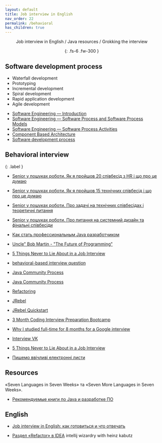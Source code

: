 ```yaml
---
layout: default
title: Job interview in English
nav_order: 22
permalink: /behavioral
has_children: true
---
```

<div align="center" markdown="1">
Job interview in English / Java resources / Grokking the interview

{: .fs-6 .fw-300 }
</div>

## Software development process
*  Waterfall development
*  Prototyping
*  Incremental development
*  Spiral development
*  Rapid application development
*  Agile development

- [Software Engineering — Introduction](https://medium.com/omarelgabrys-blog/software-engineering-introduction-part-1-b79238ec97ee)
- [Software Engineering — Software Process and Software Process Models](https://medium.com/omarelgabrys-blog/software-engineering-software-process-and-software-process-models-part-2-4a9d06213fdc)
- [Software Engineering — Software Process Activities](https://medium.com/omarelgabrys-blog/software-engineering-process-activities-part-3-ca1ef6818fd6)
- [Component Based Architecture](https://medium.com/omarelgabrys-blog/component-based-architecture-3c3c23c7e348)
- [Software development process](https://en.wikipedia.org/wiki/Software_development_process)

## Behavioral interview
{: .label }

- [Senior у пошуках роботи. Як я пройшов 20 співбесід з HR і що про це думаю](https://dou.ua/lenta/articles/job-for-senior-1/?from=similar_posts)
- [Senior у пошуках роботи. Як я пройшов 15 технічних співбесід і що про це думаю](https://dou.ua/lenta/articles/job-for-senior-2/)
- [Senior у пошуках роботи. Про задачі на технічних співбесідах і теоретичні питання](https://dou.ua/lenta/articles/job-for-senior-3/?from=similar_posts)
- [Senior у пошуках роботи. Про питання на системний дизайн та фінальні співбесіди](https://dou.ua/lenta/articles/job-for-senior-4/?from=similar_posts)

- [Как стать профессиональным Java разработчиком](https://www.youtube.com/watch?t=1036&v=ft0Nj8Cm9kk&feature=youtu.be)
- [Uncle" Bob Martin - "The Future of Programming"](https://www.youtube.com/watch?t=4506&v=ecIWPzGEbFc&feature=youtu.be)

- [5 Things Never to Lie About in a Job Interview](https://insights.dice.com/2019/04/17/5-things-never-lie-job-interview/)
- [behavioral-based interview question ](https://www.vawizard.org/wiz-pdf/STAR_Method_Interviews.pdf)

- [Java Community Process](https://uk.wikipedia.org/wiki/Java_Community_Process)
- [Java Community Process](https://jcp.org/en/jsr/all?sortBy=date)
- [Refactoring](https://refactoring.com/)
- [JRebel](https://habr.com/ru/post/135633/)
- [JRebel Quickstart](https://habr.com/ru/post/135922/)


- [3 Month Coding Interview Preparation Bootcamp](https://medium.com/educative/3-month-coding-interview-bootcamp-904422926ce8)
- [Why I studied full-time for 8 months for a Google interview](https://www.freecodecamp.org/news/why-i-studied-full-time-for-8-months-for-a-google-interview-cc662ce9bb13/)
- [Interview VK](https://vk.com/@11156765-kak-ya-intervu-prohodila)

- [5 Things Never to Lie About in a Job Interview](https://habr.com/ru/post/476916/)

- [Пишемо ввічливі електронні листи](https://dou.ua/lenta/columns/online-etiquette-polite-emails/?from=fb-repost&fbclid=IwAR0IazR5Xbtn3s6vYSxZo-DJxdDCpYlUl89llLFe_8PJwcgBFu74bvcKvKo)

## Resources

«Seven Languages in Seven Weeks» та «Seven More Languages in Seven Weeks».
- [Рекомендуемые книги по Java и разработке ПО](https://javaops.ru/view/books)

## English

- [Job interview in English: как готовиться и что отвечать](https://dou.ua/lenta/articles/interview-in-english/)


- [Раздел «Refactor» в IDEA](https://habr.com/ru/post/530360/)
intellij wizardry with heinz kabutz
